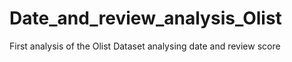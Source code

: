 # Date_and_review_analysis_Olist
First analysis of the Olist Dataset analysing date and review score
